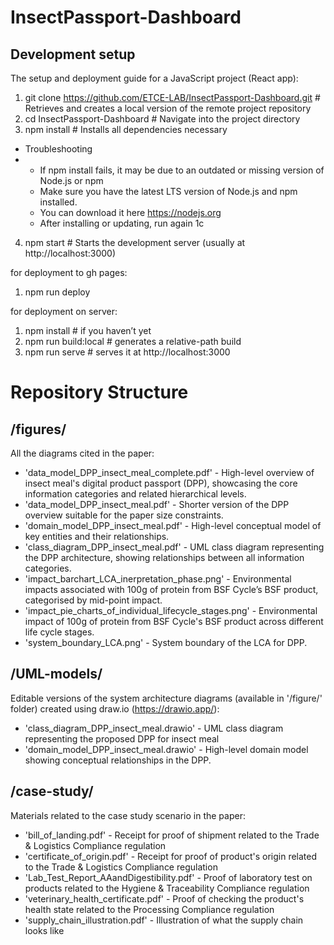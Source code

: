 # InsectPassport-Dashboard

## Development setup
The setup and deployment guide for a JavaScript project (React app):

1) git clone https://github.com/ETCE-LAB/InsectPassport-Dashboard.git    # Retrieves and creates a local version of the remote project repository
2) cd InsectPassport-Dashboard    # Navigate into the project directory
3) npm install    # Installs all dependencies necessary
- Troubleshooting
- - If npm install fails, it may be due to an outdated or missing version of Node.js or npm
  - Make sure you have the latest LTS version of Node.js and npm installed.
  - You can download it here https://nodejs.org
  - After installing or updating, run again 1c
4) npm start    # Starts the development server (usually at http://localhost:3000)

for deployment to gh pages:

1) npm run deploy

for deployment on server:
1) npm install          # if you haven’t yet
2) npm run build:local  # generates a relative-path build
3) npm run serve        # serves it at http://localhost:3000

# Repository Structure
## /figures/ 
All the diagrams cited in the paper:
- 'data_model_DPP_insect_meal_complete.pdf' - High-level overview of insect meal's digital product passport (DPP), showcasing the core information categories and related hierarchical levels.
- 'data_model_DPP_insect_meal.pdf' - Shorter version of the DPP overview suitable for the paper size constraints.
- 'domain_model_DPP_insect_meal.pdf' - High-level conceptual model of key entities and their relationships.
- 'class_diagram_DPP_insect_meal.pdf' - UML class diagram representing the DPP architecture, showing relationships between all information categories.
- 'impact_barchart_LCA_inerpretation_phase.png' - Environmental impacts associated with 100g of protein from BSF Cycle’s BSF product, categorised by mid-point impact.
- 'impact_pie_charts_of_individual_lifecycle_stages.png' - Environmental impact of 100g of protein from BSF Cycle's BSF product across different life cycle stages.
- 'system_boundary_LCA.png' - System boundary of the LCA for DPP.

## /UML-models/
Editable versions of the system architecture diagrams (available in '/figure/' folder) created using draw.io (https://drawio.app/):
- 'class_diagram_DPP_insect_meal.drawio' - UML class diagram representing the proposed DPP for insect meal
- 'domain_model_DPP_insect_meal.drawio' - High-level domain model showing conceptual relationships in the DPP.

## /case-study/
Materials related to the case study scenario in the paper:
- 'bill_of_landing.pdf' - Receipt for proof of shipment related to the Trade & Logistics Compliance regulation
- 'certificate_of_origin.pdf' - Receipt for proof of product's origin related to the Trade & Logistics Compliance regulation
- 'Lab_Test_Report_AAandDigestibility.pdf' - Proof of laboratory test on products related to the Hygiene & Traceability Compliance regulation
- 'veterinary_health_certificate.pdf' - Proof of checking the product's health state related to the Processing Compliance regulation
- 'supply_chain_illustration.pdf' - Illustration of what the supply chain looks like
